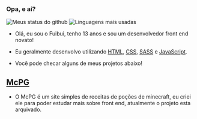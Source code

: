 ### Opa, e aí?

![Meus status do github](https://github-readme-stats.vercel.app/api?username=Fuibui&show_icons=true&theme=gotham)
![Linguagens mais usadas](https://github-readme-stats.vercel.app/api/top-langs/?username=Fuibui&layout=compact&theme=gotham)
- Olá, eu sou o Fuibui, tenho 13 anos e sou um desenvolvedor front end novato!

- Eu geralmente desenvolvo utilizando [HTML](https://pt.wikipedia.org/wiki/HTML), [CSS](https://pt.wikipedia.org/wiki/Cascading_Style_Sheets), [SASS](https://sass-lang.com/) e [JavaScript](https://pt.wikipedia.org/wiki/JavaScript).

- Você pode checar alguns de meus projetos abaixo!
## [McPG](https://github.com/Fuibui/minecraft-potion-guide)
  - O McPG é um site simples de receitas de poções de minecraft, eu criei ele para poder estudar mais sobre front end, atualmente o projeto esta arquivado.

